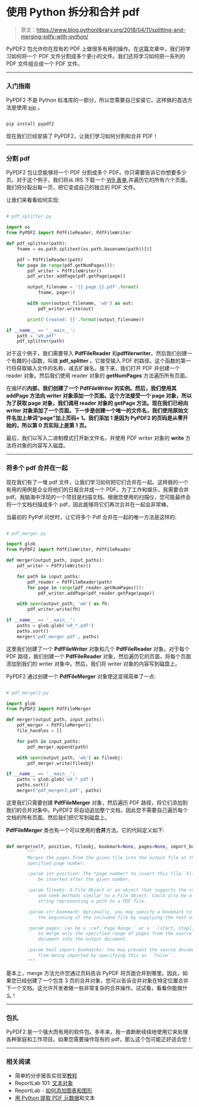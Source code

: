 # 使用 Python 拆分和合并 pdf

> 原文：<https://www.blog.pythonlibrary.org/2018/04/11/splitting-and-merging-pdfs-with-python/>

PyPDF2 包允许你在现有的 PDF 上做很多有用的操作。在这篇文章中，我们将学习如何将一个 PDF 文件分割成多个更小的文件。我们还将学习如何把一系列的 PDF 文件组合成一个 PDF 文件。

* * *

### 入门指南

PyPDF2 不是 Python 标准库的一部分，所以您需要自己安装它。这样做的首选方法是使用 [pip](https://packaging.python.org/tutorials/installing-packages/) 。

```py

pip install pypdf2

```

现在我们已经安装了 PyPDF2，让我们学习如何分割和合并 PDF！

* * *

### 分割 pdf

PyPDF2 包让您能够将一个 PDF 分割成多个 PDF。你只需要告诉它你想要多少页。对于这个例子，我们将从 IRS 下载一个 [W9 表单](https://www.irs.gov/pub/irs-pdf/fw9.pdf),并遍历它的所有六个页面。我们将分裂出每一页，把它变成自己的独立的 PDF 文件。

让我们来看看如何实现:

```py

# pdf_splitter.py

import os
from PyPDF2 import PdfFileReader, PdfFileWriter

def pdf_splitter(path):
    fname = os.path.splitext(os.path.basename(path))[0]

    pdf = PdfFileReader(path)
    for page in range(pdf.getNumPages()):
        pdf_writer = PdfFileWriter()
        pdf_writer.addPage(pdf.getPage(page))

        output_filename = '{}_page_{}.pdf'.format(
            fname, page+1)

        with open(output_filename, 'wb') as out:
            pdf_writer.write(out)

        print('Created: {}'.format(output_filename))

if __name__ == '__main__':
    path = 'w9.pdf'
    pdf_splitter(path)

```

对于这个例子，我们需要导入 **PdfFileReader** 和**pdffilerwriter**。然后我们创建一个有趣的小函数，叫做 **pdf_splitter** 。它接受输入 PDF 的路径。这个函数的第一行将获取输入文件的名称，减去扩展名。接下来，我们打开 PDF 并创建一个 reader 对象。然后我们使用 reader 对象的 **getNumPages** 方法遍历所有页面。

在循环的**内部，我们创建了一个 **PdfFileWriter** 的实例。然后，我们使用其 **addPage** 方法向 writer 对象添加一个页面。这个方法接受一个 page 对象，所以为了获取 page 对象，我们调用 reader 对象的 **getPage** 方法。现在我们已经向 writer 对象添加了一个页面。下一步是创建一个唯一的文件名，我们使用原始文件名加上单词“page”加上页码+ 1。我们添加 1 是因为 PyPDF2 的页码是从零开始的，所以第 0 页实际上是第 1 页。**

最后，我们以写入二进制模式打开新文件名，并使用 PDF writer 对象的 **write** 方法将对象的内容写入磁盘。

* * *

### 将多个 pdf 合并在一起

现在我们有了一堆 pdf 文件，让我们学习如何把它们合并在一起。这样做的一个有用的用例是企业将他们的日报合并成一个 PDF。为了工作和娱乐，我需要合并 pdf。我脑海中浮现的一个项目是扫描文档。根据您使用的扫描仪，您可能最终会将一个文档扫描成多个 pdf，因此能够将它们再次合并在一起会非常棒。

当最初的 PyPdf 问世时，让它将多个 Pdf 合并在一起的唯一方法是这样的:

```py

# pdf_merger.py

import glob
from PyPDF2 import PdfFileWriter, PdfFileReader

def merger(output_path, input_paths):
    pdf_writer = PdfFileWriter()

    for path in input_paths:
        pdf_reader = PdfFileReader(path)
        for page in range(pdf_reader.getNumPages()):
            pdf_writer.addPage(pdf_reader.getPage(page))

    with open(output_path, 'wb') as fh:
        pdf_writer.write(fh)

if __name__ == '__main__':
    paths = glob.glob('w9_*.pdf')
    paths.sort()
    merger('pdf_merger.pdf', paths)

```

这里我们创建了一个 **PdfFileWriter** 对象和几个 **PdfFileReader** 对象。对于每个 PDF 路径，我们创建一个 **PdfFileReader** 对象，然后遍历它的页面，将每个页面添加到我们的 writer 对象中。然后，我们将 writer 对象的内容写到磁盘上。

PyPDF2 通过创建一个 **PdfFileMerger** 对象使这变得简单了一点:

```py

# pdf_merger2.py

import glob
from PyPDF2 import PdfFileMerger

def merger(output_path, input_paths):
    pdf_merger = PdfFileMerger()
    file_handles = []

    for path in input_paths:
        pdf_merger.append(path)

    with open(output_path, 'wb') as fileobj:
        pdf_merger.write(fileobj)

if __name__ == '__main__':
    paths = glob.glob('w9_*.pdf')
    paths.sort()
    merger('pdf_merger2.pdf', paths)

```

这里我们只需要创建 **PdfFileMerger** 对象，然后遍历 PDF 路径，将它们添加到我们的合并对象中。PyPDF2 将自动追加整个文档，因此您不需要自己遍历每个文档的所有页面。然后我们把它写到磁盘上。

**PdfFileMerger** 类也有一个可以使用的**合并**方法。它的代码定义如下:

```py

def merge(self, position, fileobj, bookmark=None, pages=None, import_bookmarks=True):
        """
        Merges the pages from the given file into the output file at the
        specified page number.

        :param int position: The *page number* to insert this file. File will
            be inserted after the given number.

        :param fileobj: A File Object or an object that supports the standard read
            and seek methods similar to a File Object. Could also be a
            string representing a path to a PDF file.

        :param str bookmark: Optionally, you may specify a bookmark to be applied at
            the beginning of the included file by supplying the text of the bookmark.

        :param pages: can be a :ref:`Page Range ` or a ``(start, stop[, step])`` tuple
            to merge only the specified range of pages from the source
            document into the output document.

        :param bool import_bookmarks: You may prevent the source document's bookmarks
            from being imported by specifying this as ``False``.
        """ 
```

基本上，merge 方法允许您通过页码告诉 PyPDF 将页面合并到哪里。因此，如果您已经创建了一个包含 3 页的合并对象，您可以告诉合并对象在特定位置合并下一个文档。这允许开发者做一些非常复杂的合并操作。试试看，看看你能做什么！

* * *

### 包扎

PyPDF2 是一个强大而有用的软件包。多年来，我一直断断续续地使用它来处理各种家庭和工作项目。如果您需要操作现有的 pdf，那么这个包可能正好适合您！

* * *

### 相关阅读

*   简单的分步报告实验室[教程](https://www.blog.pythonlibrary.org/2010/03/08/a-simple-step-by-step-reportlab-tutorial/)
*   ReportLab 101: [文本对象](https://www.blog.pythonlibrary.org/2018/02/06/reportlab-101-the-textobject/)
*   ReportLab - [如何添加图表和图形](https://www.blog.pythonlibrary.org/2016/02/18/reportlab-how-to-add-charts-graphs/)
*   [用 Python 提取 PDF 元数据](https://www.blog.pythonlibrary.org/2018/04/10/extracting-pdf-metadata-and-text-with-python/)和文本